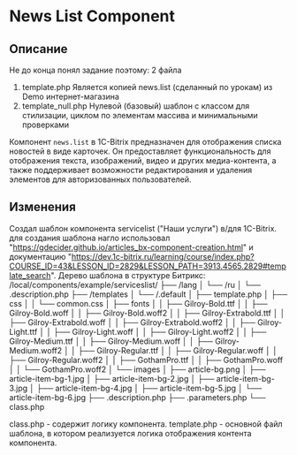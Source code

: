 # News List Component

## Описание

Не до конца понял задание поэтому:
2 файла 
  1. template.php Является копией news.list (сделанный по урокам) из Demo интернет-магазина
  2. template_null.php Нулевой (базовый) шаблон с классом для стилизации, циклом по элементам массива и минимальными проверками

Компонент `news.list` в 1C-Bitrix предназначен для отображения списка новостей в виде карточек. Он предоставляет функциональность для отображения текста, изображений, видео и других медиа-контента, а также поддерживает возможности редактирования и удаления элементов для авторизованных пользователей.

## Изменения


Создал шаблон компонента servicelist ("Наши услуги") в/для 1C-Bitrix.
для создания шаблона нагло использовал "https://gdecider.github.io/articles_bx-component-creation.html" и документацию "https://dev.1c-bitrix.ru/learning/course/index.php?COURSE_ID=43&LESSON_ID=2829&LESSON_PATH=3913.4565.2829#template_search".
Дерево шаблона в структуре Битрикс:
/local/components/example/serviceslist/
├── /lang
│   └── /ru
│       └── .description.php
├── /templates
│   └── /.default
│       ├── template.php
│       ├── css
│       │       └── common.css
│       ├── fonts
│       │       ├── Gilroy-Bold.ttf
│       │       ├── Gilroy-Bold.woff
│       │       ├── Gilroy-Bold.woff2
│       │       ├── Gilroy-Extrabold.ttf
│       │       ├── Gilroy-Extrabold.woff
│       │       ├── Gilroy-Extrabold.woff2
│       │       ├── Gilroy-Light.ttf
│       │       ├── Gilroy-Light.woff
│       │       ├── Gilroy-Light.woff2
│       │       ├── Gilroy-Medium.ttf
│       │       ├── Gilroy-Medium.woff
│       │       ├── Gilroy-Medium.woff2
│       │       ├── Gilroy-Regular.ttf
│       │       ├── Gilroy-Regular.woff
│       │       ├── Gilroy-Regular.woff2
│       │       ├── GothamPro.ttf
│       │       ├── GothamPro.woff
│       │       └── GothamPro.woff2
│       └── images
│               ├── article-bg.png
│               ├── article-item-bg-1.jpg
│               ├── article-item-bg-2.jpg
│               ├── article-item-bg-3.jpg
│               ├── article-item-bg-4.jpg
│               ├── article-item-bg-5.jpg
│               └── article-item-bg-6.jpg
├── .description.php
├── .parameters.php
└── class.php

class.php - содержит логику компонента.
template.php - основной файл шаблона, в котором реализуется логика отображения контента компонента.

